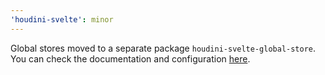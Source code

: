 ```yaml
---
'houdini-svelte': minor
---
```


Global stores moved to a separate package `houdini-svelte-global-store`. You can check the documentation and configuration [here](https://github.com/HoudiniGraphql/houdini/tree/main/packages/houdini-svelte-global-store).
